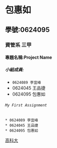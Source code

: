 # 包惠如

## 學號:0624095

### 資管系 三甲

#### 專題名稱:Project Name

##### 小組成員:
* `0624089 李宜峰`
* 0624045 王品捷
* 0624095 包惠如

###### `My First Assignment`

```
* 0624089 李宜峰
* 0624045 王品捷
* 0624095 包惠如
```
[高科大](https://www.nkust.edu.tw/)
